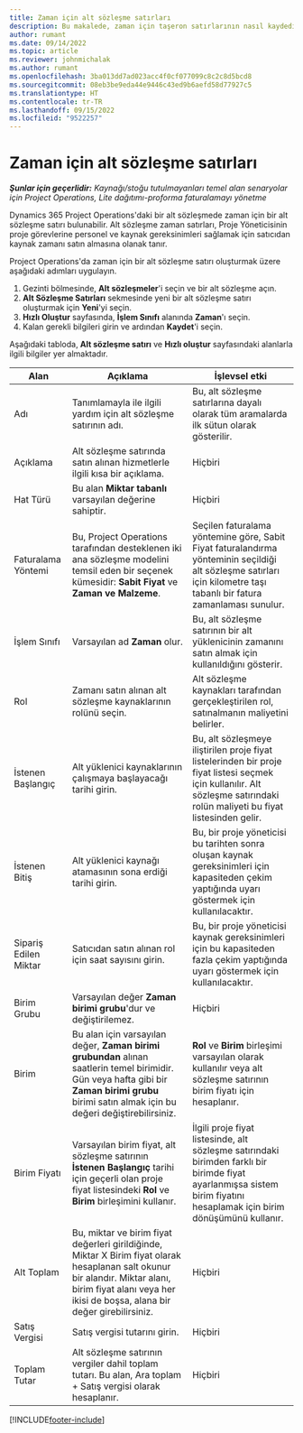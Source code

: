 ```yaml
---
title: Zaman için alt sözleşme satırları
description: Bu makalede, zaman için taşeron satırlarının nasıl kaydedileceği ve satıcılardan satınalma vaktinin nasıl kaydedileceği açıklanmaktadır.
author: rumant
ms.date: 09/14/2022
ms.topic: article
ms.reviewer: johnmichalak
ms.author: rumant
ms.openlocfilehash: 3ba013dd7ad023acc4f0cf077099c8c2c8d5bcd8
ms.sourcegitcommit: 08eb3be9eda44e9446c43ed9b6aefd58d77927c5
ms.translationtype: HT
ms.contentlocale: tr-TR
ms.lasthandoff: 09/15/2022
ms.locfileid: "9522257"
---
```

# <a name="subcontract-lines-for-time"></a>Zaman için alt sözleşme satırları

_**Şunlar için geçerlidir:** Kaynağı/stoğu tutulmayanları temel alan senaryolar için Project Operations, Lite dağıtımı-proforma faturalamayı yönetme_

Dynamics 365 Project Operations'daki bir alt sözleşmede zaman için bir alt sözleşme satırı bulunabilir. Alt sözleşme zaman satırları, Proje Yöneticisinin proje görevlerine personel ve kaynak gereksinimleri sağlamak için satıcıdan kaynak zamanı satın almasına olanak tanır.

Project Operations'da zaman için bir alt sözleşme satırı oluşturmak üzere aşağıdaki adımları uygulayın.

1. Gezinti bölmesinde, **Alt sözleşmeler**'i seçin ve bir alt sözleşme açın.
2. **Alt Sözleşme Satırları** sekmesinde yeni bir alt sözleşme satırı oluşturmak için **Yeni**'yi seçin.
3. **Hızlı Oluştur** sayfasında, **İşlem Sınıfı** alanında **Zaman**'ı seçin.
4. Kalan gerekli bilgileri girin ve ardından **Kaydet**'i seçin.

  Aşağıdaki tabloda, **Alt sözleşme satırı** ve **Hızlı oluştur** sayfasındaki alanlarla ilgili bilgiler yer almaktadır.

| **Alan** | **Açıklama** | **İşlevsel etki** |
| --- | --- | --- |
| Adı | Tanımlamayla ile ilgili yardım için alt sözleşme satırının adı. | Bu, alt sözleşme satırlarına dayalı olarak tüm aramalarda ilk sütun olarak gösterilir. |
| Açıklama | Alt sözleşme satırında satın alınan hizmetlerle ilgili kısa bir açıklama. |Hiçbiri |
| Hat Türü |   Bu alan **Miktar tabanlı** varsayılan değerine sahiptir.| Hiçbiri |
| Faturalama Yöntemi | Bu, Project Operations tarafından desteklenen iki ana sözleşme modelini temsil eden bir seçenek kümesidir: **Sabit Fiyat** ve **Zaman ve Malzeme**. | Seçilen faturalama yöntemine göre, Sabit Fiyat faturalandırma yönteminin seçildiği alt sözleşme satırları için kilometre taşı tabanlı bir fatura zamanlaması sunulur. |
| İşlem Sınıfı | Varsayılan ad **Zaman** olur. | Bu, alt sözleşme satırının bir alt yüklenicinin zamanını satın almak için kullanıldığını gösterir. |
| Rol | Zamanı satın alınan alt sözleşme kaynaklarının rolünü seçin. | Alt sözleşme kaynakları tarafından gerçekleştirilen rol, satınalmanın maliyetini belirler. |
| İstenen Başlangıç | Alt yüklenici kaynaklarının çalışmaya başlayacağı tarihi girin. | Bu, alt sözleşmeye iliştirilen proje fiyat listelerinden bir proje fiyat listesi seçmek için kullanılır. Alt sözleşme satırındaki rolün maliyeti bu fiyat listesinden gelir. |
| İstenen Bitiş | Alt yüklenici kaynağı atamasının sona erdiği tarihi girin. | Bu, bir proje yöneticisi bu tarihten sonra oluşan kaynak gereksinimleri için kapasiteden çekim yaptığında uyarı göstermek için kullanılacaktır. |
| Sipariş Edilen Miktar | Satıcıdan satın alınan rol için saat sayısını girin. | Bu, bir proje yöneticisi kaynak gereksinimleri için bu kapasiteden fazla çekim yaptığında uyarı göstermek için kullanılacaktır. |
| Birim Grubu | Varsayılan değer **Zaman birimi grubu**'dur ve değiştirilemez. | Hiçbiri|
| Birim | Bu alan için varsayılan değer, **Zaman birimi grubundan** alınan saatlerin temel birimidir. Gün veya hafta gibi bir **Zaman birimi grubu** birimi satın almak için bu değeri değiştirebilirsiniz. | **Rol** ve **Birim** birleşimi varsayılan olarak kullanılır veya alt sözleşme satırının birim fiyatı için hesaplanır. |
| Birim Fiyatı | Varsayılan birim fiyat, alt sözleşme satırının **İstenen Başlangıç** tarihi için geçerli olan proje fiyat listesindeki **Rol** ve **Birim** birleşimini kullanır. | İlgili proje fiyat listesinde, alt sözleşme satırındaki birimden farklı bir birimde fiyat ayarlanmışsa sistem birim fiyatını hesaplamak için birim dönüşümünü kullanır. |
| Alt Toplam |    Bu, miktar ve birim fiyat değerleri girildiğinde, Miktar X Birim fiyat olarak hesaplanan salt okunur bir alandır. Miktar alanı, birim fiyat alanı veya her ikisi de boşsa, alana bir değer girebilirsiniz. | Hiçbiri|
| Satış Vergisi |   Satış vergisi tutarını girin. |Hiçbiri |
| Toplam Tutar | Alt sözleşme satırının vergiler dahil toplam tutarı. Bu alan, Ara toplam + Satış vergisi olarak hesaplanır.|Hiçbiri |

[!INCLUDE[footer-include](../../includes/footer-banner.md)]
